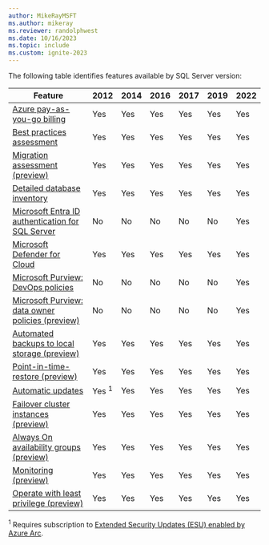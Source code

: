 ```yaml
---
author: MikeRayMSFT
ms.author: mikeray
ms.reviewer: randolphwest
ms.date: 10/16/2023
ms.topic: include
ms.custom: ignite-2023
---
```


The following table identifies features available by SQL Server version:

| Feature | 2012 | 2014 | 2016 | 2017 | 2019 | 2022 |
| ---- | ---- | ---- | ---- | ---- | ---- | ---- |
| [Azure pay-as-you-go billing](../manage-configuration.md) | Yes | Yes | Yes | Yes | Yes | Yes |
| [Best practices assessment](../assess.md) | Yes | Yes | Yes | Yes | Yes | Yes |
| [Migration assessment (preview)](../migration-assessment.md) | Yes | Yes | Yes | Yes | Yes | Yes |
| [Detailed database inventory](../view-databases.md#inventory-databases) | Yes | Yes | Yes | Yes | Yes | Yes |
| [Microsoft Entra ID authentication for SQL Server](../../../relational-databases/security/authentication-access/azure-ad-authentication-sql-server-overview.md) | No | No | No | No | No | Yes |
| [Microsoft Defender for Cloud](/azure/defender-for-cloud/defender-for-sql-usage) | Yes | Yes | Yes | Yes | Yes | Yes |
| [Microsoft Purview: DevOps policies](/azure/purview/how-to-policies-devops-authoring-generic) | No | No | No | No | No | Yes |
| [Microsoft Purview: data owner policies (preview)](/azure/purview/how-to-policies-data-owner-authoring-generic) | No | No | No | No | No | Yes |
| [Automated backups to local storage (preview)](../backup-local.md) | Yes | Yes | Yes | Yes | Yes | Yes |
| [Point-in-time-restore (preview)](../point-in-time-restore.md) | Yes | Yes | Yes | Yes | Yes | Yes |
| [Automatic updates](../update.md) | Yes <sup>1</sup> | Yes | Yes | Yes | Yes | Yes |
| [Failover cluster instances (preview)](../support-for-fci.md)| Yes | Yes | Yes | Yes | Yes | Yes |
| [Always On availability groups (preview)](../manage-availability-group.md) | Yes | Yes | Yes | Yes | Yes | Yes |
| [Monitoring (preview)](../sql-monitoring.md) | Yes | Yes | Yes | Yes | Yes | Yes |
| [Operate with least privilege (preview)](../configure-least-privilege.md)| Yes | Yes | Yes | Yes | Yes | Yes |

<sup>1</sup> Requires subscription to [Extended Security Updates (ESU) enabled by Azure Arc](../../end-of-support/sql-server-extended-security-updates.md#subscribe-instances-for-esus).
